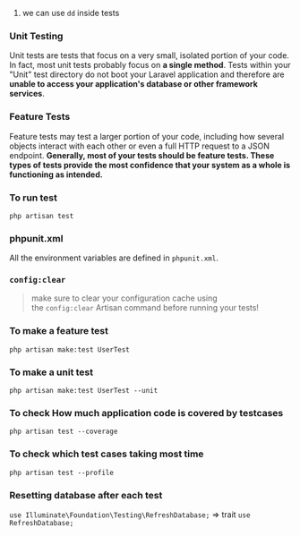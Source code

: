 1. we can use `dd` inside tests

### Unit Testing
Unit tests are tests that focus on a very small, isolated portion of your code. In fact, most unit tests probably focus on **a single method**. Tests within your "Unit" test directory do not boot your Laravel application and therefore are **unable to access your application's database or other framework services**.

### Feature Tests
Feature tests may test a larger portion of your code, including how several objects interact with each other or even a full HTTP request to a JSON endpoint. **Generally, most of your tests should be feature tests. These types of tests provide the most confidence that your system as a whole is functioning as intended.**

### To run test 
`php artisan test`

### phpunit.xml
All the environment variables are defined in `phpunit.xml`.

### `config:clear`

> make sure to clear your configuration cache using the `config:clear` Artisan command before running your tests!

### To make a feature test
```
php artisan make:test UserTest
```
### To make a unit test
```
php artisan make:test UserTest --unit
```
### To check How much application code is covered by testcases
```
php artisan test --coverage
```
### To check which test cases taking most time
```
php artisan test --profile
```
### Resetting database after each test

`use Illuminate\Foundation\Testing\RefreshDatabase;` => trait
`use RefreshDatabase;`